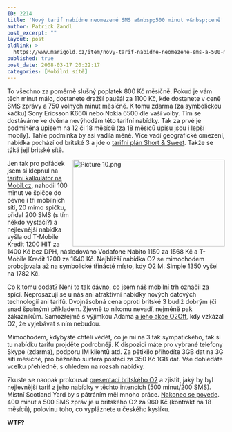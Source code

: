 ```yaml
---
ID: 2214
title: 'Nový tarif nabídne neomezené SMS a&nbsp;500 minut v&nbsp;ceně'
author: Patrick Zandl
post_excerpt: ""
layout: post
oldlink: >
  https://www.marigold.cz/item/novy-tarif-nabidne-neomezene-sms-a-500-minut-zdarma
published: true
post_date: 2008-03-17 20:22:17
categories: [Mobilní sítě]
---
```

To všechno za poměrně slušný poplatek 800 Kč měsíčně. Pokud je vám těch minut málo, dostanete dražší paušál za 1100 Kč, kde dostanete v ceně SMS zprávy a 750 volných minut měsíčně. K tomu zdarma (za symbolickou kačku) Sony Ericsson K660i nebo Nokia 6500 dle vaší volby. Tím se dostáváme ke dvěma nevýhodám této tarifní nabídky. Tak za prvé je podmíněna úpisem na 12 či 18 měsíců (za 18 měsíců úpisu jsou i lepší mobily). Tahle podmínka by asi vadila méně. Více vadí geografické omezení, nabídka pochází od britské 3 a jde o <a href="http://www.three.co.uk/personal/price_plans_/pay_monthly_/unlimited-texter.omp">tarifní plán Short & Sweet</a>. Takže se týká její britské sítě. 

<img src="http://www.marigold.cz/wp-content/uploads//Picture 10.png" alt="Picture 10.png" border="0" width="352" height="201" align="right" />Jen tak pro pořádek jsem si klepnul na <a href="http://mobil.idnes.cz/tarify.asp">tarifní kalkulátor na Mobil.cz</a>, nahodil 100 minut ve špičce do pevné i tří mobilních sítí, 20 mimo spičku, přidal 200 SMS (s tím někdo vystačí?) a nejlevnější nabídka vyšla od T-Mobile Kredit 1200 HIT za 1400 Kč bez DPH, následováno Vodafone Nabito 1150 za 1568 Kč a T-Mobile Kredit 1200 za 1640 Kč. Nejbližší nabídka O2 se mimochodem probojovala až na symbolické třinácté místo, kdy O2 M. Simple 1350 vyšel na 1782 Kč. 

Co k tomu dodat? Není to tak dávno, co jsem náš mobilní trh označil za spící. Neprosazují se u nás ani atraktivní nabídky nových datových technologií ani tarifů. Dvojnásobná cena oproti britské 3 budiž dobrým (či snad špatným) příkladem. Zjevně to nikomu nevadí, nejméně pak zákazníkům. Samozřejmě s výjimkou Adama <a href="http://odadama.blogspot.com/2008/02/o2off-oc-jde.html">a jeho akce O2Off</a>, kdy vzkázal O2, že vyjebávat s ním nebudou. 

Mimochodem, kdybyste chtěli vědět, co je mi na 3 tak sympatického, tak si tu nabídku tarifu projděte podrobněji. K dispozici máte pro vybrané telefony Skype (zdarma), podporu IM klientů atd. Za pětikilo přihodíte 3GB dat na 3G sítí měsíčně, pro běžného surfera postačí za 350 Kč 1GB dat. Vše dohledáte vcelku přehledně, s ohledem na rozsah nabídky.

Zkuste se naopak prokousat <a href="http://www.o2.co.uk/mobilestariffs/tariffs">presentací britského O2</a> a zjistit, jaký by byl nejlevnější tarif z jeho nabídky v těchto intencích (500 minut/200 SMS). Místní Scotland Yard by s pátráním měl mnoho práce. <a href="http://www.o2.co.uk/mobilestariffs/tariffs/paymonthly/paymonthlytariffs">Nakonec se povede</a>. 400 minut a 500 SMS zpráv je u britského O2 za 960 Kč (kontrakt na 18 měsíců), polovinu toho, co vypláznete u českého kyslíku. 

<strong>WTF?</strong>